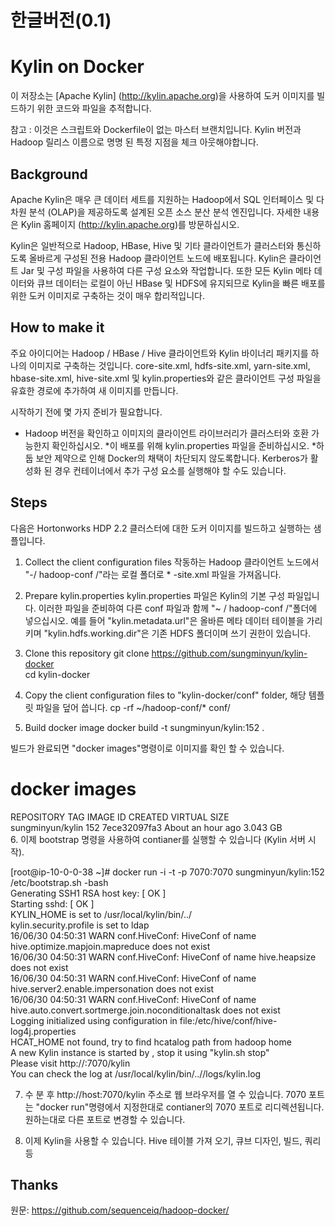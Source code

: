 # 한글버전(0.1)
# Kylin on Docker
이 저장소는 [Apache Kylin] (http://kylin.apache.org)을 사용하여 도커 이미지를 빌드하기 위한 코드와 파일을 추적합니다.

참고 : 이것은 스크립트와 Dockerfile이 없는 마스터 브랜치입니다. Kylin 버전과 Hadoop 릴리스 이름으로 명명 된 특정 지점을 체크 아웃해야합니다.

## Background
Apache Kylin은 매우 큰 데이터 세트를 지원하는 Hadoop에서 SQL 인터페이스 및 다차원 분석 (OLAP)을 제공하도록 설계된 오픈 소스 분산 분석 엔진입니다.
자세한 내용은 Kylin 홈페이지 (http://kylin.apache.org)를 방문하십시오.

Kylin은 일반적으로 Hadoop, HBase, Hive 및 기타 클라이언트가 클러스터와 통신하도록 올바르게 구성된 전용 Hadoop 클라이언트 노드에 배포됩니다.
Kylin은 클라이언트 Jar 및 구성 파일을 사용하여 다른 구성 요소와 작업합니다.
또한 모든 Kylin 메타 데이터와 큐브 데이터는 로컬이 아닌 HBase 및 HDFS에 유지되므로 Kylin을 빠른 배포를위한 도커 이미지로 구축하는 것이 매우 합리적입니다.

## How to make it
주요 아이디어는 Hadoop / HBase / Hive 클라이언트와 Kylin 바이너리 패키지를 하나의 이미지로 구축하는 것입니다. core-site.xml, hdfs-site.xml, yarn-site.xml, hbase-site.xml, hive-site.xml 및 kylin.properties와 같은 클라이언트 구성 파일을 유효한 경로에 추가하여 새 이미지를 만듭니다.  

시작하기 전에 몇 가지 준비가 필요합니다.
* Hadoop 버전을 확인하고 이미지의 클라이언트 라이브러리가 클러스터와 호환 가능한지 확인하십시오.
*이 배포를 위해 kylin.properties 파일을 준비하십시오.
*하둡 보안 제약으로 인해 Docker의 채택이 차단되지 않도록합니다. Kerberos가 활성화 된 경우 컨테이너에서 추가 구성 요소를 실행해야 할 수도 있습니다.

## Steps
다음은 Hortonworks HDP 2.2 클러스터에 대한 도커 이미지를 빌드하고 실행하는 샘플입니다.

1. Collect the client configuration files
  작동하는 Hadoop 클라이언트 노드에서 "-/ hadoop-conf /"라는 로컬 폴더로 * -site.xml 파일을 가져옵니다.
2. Prepare kylin.properties 
  kylin.properties 파일은 Kylin의 기본 구성 파일입니다. 이러한 파일을 준비하여 다른 conf 파일과 함께 "~ / hadoop-conf /"폴더에 넣으십시오.
  예를 들어 "kylin.metadata.url"은 올바른 메타 데이터 테이블을 가리키며 "kylin.hdfs.working.dir"은 기존 HDFS 폴더이며 쓰기 권한이 있습니다.

3. Clone this repository
  git clone https://github.com/sungminyun/kylin-docker  
  cd kylin-docker  

4. Copy the client configuration files to "kylin-docker/conf" folder, 해당 템플릿 파일을 덮어 씁니다.
  cp -rf ~/hadoop-conf/* conf/

5. Build docker image 
  docker build -t sungminyun/kylin:152 .
  
  빌드가 완료되면 "docker images"명령이로 이미지를 확인 할 수 있습니다.
  # docker images  
  REPOSITORY          TAG                 IMAGE ID            CREATED             VIRTUAL SIZE  
  sungminyun/kylin     152                 7ece32097fa3        About an hour ago   3.043 GB  
6. 이제 bootstrap 명령을 사용하여 contianer를 실행할 수 있습니다 (Kylin 서버 시작).

[root@ip-10-0-0-38 ~]# docker run -i -t -p 7070:7070 sungminyun/kylin:152 /etc/bootstrap.sh -bash  
Generating SSH1 RSA host key:                              [  OK  ]  
Starting sshd:                                             [  OK  ]  
KYLIN_HOME is set to /usr/local/kylin/bin/../  
kylin.security.profile is set to ldap  
16/06/30 04:50:31 WARN conf.HiveConf: HiveConf of name hive.optimize.mapjoin.mapreduce does not exist  
16/06/30 04:50:31 WARN conf.HiveConf: HiveConf of name hive.heapsize does not exist  
16/06/30 04:50:31 WARN conf.HiveConf: HiveConf of name hive.server2.enable.impersonation does not exist  
16/06/30 04:50:31 WARN conf.HiveConf: HiveConf of name hive.auto.convert.sortmerge.join.noconditionaltask does not exist  
Logging initialized using configuration in file:/etc/hive/conf/hive-log4j.properties  
HCAT_HOME not found, try to find hcatalog path from hadoop home  
A new Kylin instance is started by , stop it using "kylin.sh stop"  
Please visit http://<ip>:7070/kylin  
You can check the log at /usr/local/kylin/bin/..//logs/kylin.log  

7. 수 분 후 http://host:7070/kylin 주소로 웹 브라우저를 열 수 있습니다. 7070 포트는 "docker run"명령에서 지정한대로 contianer의 7070 포트로 리디렉션됩니다. 원하는대로 다른 포트로 변경할 수 있습니다.

8. 이제 Kylin을 사용할 수 있습니다. Hive 테이블 가져 오기, 큐브 디자인, 빌드, 쿼리 등

## Thanks
원문: https://github.com/sequenceiq/hadoop-docker/

